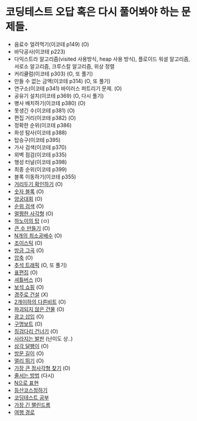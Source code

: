 # 코딩테스트 오답 혹은 다시 풀어봐야 하는 문제들.

- 음료수 얼려먹기(이코테 p149) (O)
- 바닥공사(이코테 p223)
- 다익스트라 알고리즘(visited 사용방식, heap 사용 방식), 플로이드 워셜 알고리즘, 서로소 알고리즘, 크루스칼 알고리즘, 위상 정렬
- 커리큘럼(이코테 p303) (O, 또 풀기)
- 만들 수 없는 금액(이코테 p314) (O, 또 풀기)
- 연구소(이코테 p341) 바이러스 퍼트리기 문제. (O)
- 공유기 설치(이코테 p369) (O, 다시 풀기)
- 병사 배치하기(이코테 p380) (O)
- 못생긴 수(이코테 p381) (O)
- 편집 거리(이코테 p382) (O)
- 정확한 순위(이코테 p386)
- 화성 탐사(이코테 p388)
- 탑승구(이코테 p395)
- 가사 검색(이코테 p370)
- 외벽 점검(이코테 p335)
- 행성 터널(이코테 p398)
- 최종 순위(이코테 p399)
- 블록 이동하기(이코테 p355)
- [거리두기 확인하기](https://school.programmers.co.kr/learn/courses/30/lessons/81302) (O)
- [숫자 블록](https://school.programmers.co.kr/learn/courses/30/lessons/12923?language=javascript) (O)
- [양궁대회](https://school.programmers.co.kr/learn/courses/30/lessons/92342?language=javascript) (O)
- [순위 검색](https://school.programmers.co.kr/learn/courses/30/lessons/72412?language=javascript) (O)
- [멀쩡한 사각형](https://school.programmers.co.kr/learn/courses/30/lessons/62048) (O)
- [하노이의 탑](https://school.programmers.co.kr/learn/courses/30/lessons/12946) (ㅁ)
- [큰 수 만들기](https://school.programmers.co.kr/learn/courses/30/lessons/42883) (O)
- [N개의 최소공배수](https://school.programmers.co.kr/learn/courses/30/lessons/12953?language=javascript) (O)
- [조이스틱](https://school.programmers.co.kr/learn/courses/30/lessons/42860?language=javascript) (O)
- [방금 그곡](https://school.programmers.co.kr/learn/courses/30/lessons/17683?language=javascript) (O)
- [압축](https://school.programmers.co.kr/learn/courses/30/lessons/17684?language=javascript) (O)
- [추석 트래픽](https://school.programmers.co.kr/learn/courses/30/lessons/17676?language=javascript) (O, 또 풀기)
- [표편집](https://school.programmers.co.kr/learn/courses/30/lessons/81303) (O)
- [셔틀버스](https://school.programmers.co.kr/learn/courses/30/lessons/17678?language=javascript) (O)
- [보석 쇼핑](https://school.programmers.co.kr/learn/courses/30/lessons/67258) (O)
- [경주로 건설](https://school.programmers.co.kr/learn/courses/30/lessons/67259?language=javascript) (X)
- [2개이하의 다른비트](https://school.programmers.co.kr/learn/courses/30/lessons/77885?language=javascript) (O)
- [파괴되지 않은 건물](https://school.programmers.co.kr/learn/courses/30/lessons/92344?language=javascript) (O)
- [광고 삽입](https://school.programmers.co.kr/learn/courses/30/lessons/72414?language=javascript) (O)
- [구명보트](https://school.programmers.co.kr/learn/courses/30/lessons/42885/solution_groups?language=javascript) (O)
- [징검다리 건너기](https://school.programmers.co.kr/learn/courses/30/lessons/64062?language=javascript) (O)
- [사라지는 발판](https://school.programmers.co.kr/learn/courses/30/lessons/92345?language=javascript) (난이도 상..)
- [삼각 달팽이](https://school.programmers.co.kr/learn/courses/30/lessons/68645?language=javascript) (O)
- [방문 길이](https://school.programmers.co.kr/learn/courses/30/lessons/49994?language=javascript) (O)
- [멀리 뛰기](https://school.programmers.co.kr/learn/courses/30/lessons/12914?language=javascript) (O)
- [가장 큰 정사각형 찾기](https://school.programmers.co.kr/learn/courses/30/lessons/12905?language=javascript) (O)
- [줄서는 방법](https://school.programmers.co.kr/learn/courses/30/lessons/12936) (다시)
- [N으로 표현](https://school.programmers.co.kr/learn/courses/30/lessons/42895?language=javascript)
- [등산코스정하기](https://school.programmers.co.kr/learn/courses/30/lessons/118669?language=javascript)
- [코딩테스트 공부](https://school.programmers.co.kr/learn/courses/30/lessons/118668?language=javascript)
- [가장 긴 팰린드롬](https://school.programmers.co.kr/learn/courses/30/lessons/12904?language=javascript)
- [여행 경로](https://school.programmers.co.kr/learn/courses/30/lessons/43164?language=javascript)
